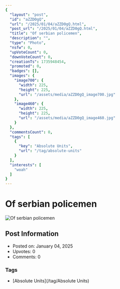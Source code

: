 ```yaml
---
{
  "layout": "post",
  "id": "aZZD0gQ",
  "url": "/2025/01/04/aZZD0gQ.html",
  "post_url": "/2025/01/04/aZZD0gQ.html",
  "title": "Of serbian policemen",
  "description": "",
  "type": "Photo",
  "nsfw": 0,
  "upVoteCount": 0,
  "downVoteCount": 0,
  "creationTs": 1735948454,
  "promoted": 0,
  "badges": [],
  "images": {
    "image700": {
      "width": 225,
      "height": 225,
      "url": "/assets/media/aZZD0gQ_image700.jpg"
    },
    "image460": {
      "width": 225,
      "height": 225,
      "url": "/assets/media/aZZD0gQ_image460.jpg"
    }
  },
  "commentsCount": 0,
  "tags": [
    {
      "key": "Absolute Units",
      "url": "/tag/absolute-units"
    }
  ],
  "interests": [
    "woah"
  ]
}
---
```


# Of serbian policemen

![Of serbian policemen](/assets/media/aZZD0gQ_image700.jpg)

## Post Information

- Posted on: January 04, 2025
- Upvotes: 0
- Comments: 0

### Tags

- [Absolute Units](/tag/Absolute Units)
